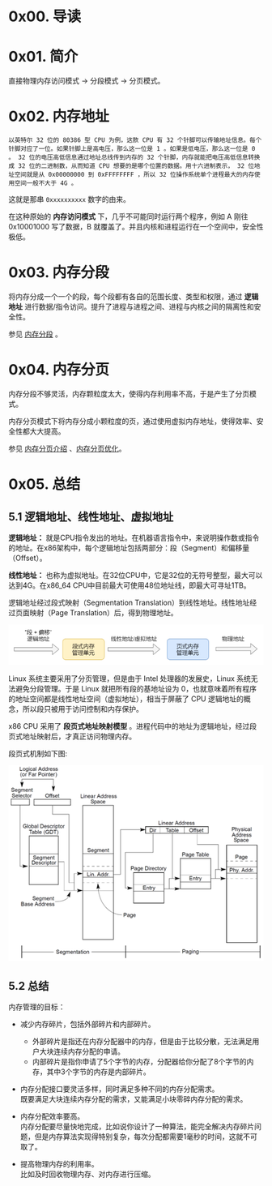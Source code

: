 # 0x00. 导读

# 0x01. 简介

直接物理内存访问模式 -> 分段模式 -> 分页模式。

# 0x02. 内存地址

    以英特尔 32 位的 80386 型 CPU 为例，这款 CPU 有 32 个针脚可以传输地址信息。每个针脚对应了一位。如果针脚上是高电压，那么这一位是 1 。如果是低电压，那么这一位是 0 。 32 位的电压高低信息通过地址总线传到内存的 32 个针脚，内存就能把电压高低信息转换成 32 位的二进制数，从而知道 CPU 想要的是哪个位置的数据。用十六进制表示， 32 位地址空间就是从 0x00000000 到 0xFFFFFFFF ，所以 32 位操作系统单个进程最大的内存使用空间一般不大于 4G 。

这就是那串 `0xxxxxxxxxx` 数字的由来。

在这种原始的 **内存访问模式** 下，几乎不可能同时运行两个程序，例如 A 刚往 0x10001000 写了数据，B 就覆盖了。并且内核和进程运行在一个空间中，安全性极低。

# 0x03. 内存分段

将内存分成一个一个的段，每个段都有各自的范围长度、类型和权限，通过 **逻辑地址** 进行数据/指令访问。提升了进程与进程之间、进程与内核之间的隔离性和安全性。   

参见 [内存分段](./内存分段.md) 。


# 0x04. 内存分页

内存分段不够灵活，内存颗粒度太大，使得内存利用率不高，于是产生了分页模式。

内存分页模式下将内存分成小颗粒度的页，通过使用虚拟内存地址，使得效率、安全性都大大提高。

参见 [内存分页介绍](./内存分页01.md) 、[内存分页优化](./内存分页02.md)。


# 0x05. 总结

## 5.1 逻辑地址、线性地址、虚拟地址

**逻辑地址：** 就是CPU指令发出的地址。在机器语言指令中，来说明操作数或指令的地址。在x86架构中，每个逻辑地址包括两部分：段（Segment）和偏移量（Offset）。   

**线性地址：** 也称为虚拟地址。在32位CPU中，它是32位的无符号整型，最大可以达到4G。在x86_64 CPU中目前最大可使用48位地址线，即最大可寻址1TB。 

逻辑地址经过段式映射（Segmentation Translation）到线性地址。线性地址经过页面映射（Page Translation）后，得到物理地址。

![1](../../pic/linux/memory/m13.png)

Linux 系统主要采用了分页管理，但是由于 Intel 处理器的发展史，Linux 系统无法避免分段管理。于是 Linux 就把所有段的基地址设为 0，也就意味着所有程序的地址空间都是线性地址空间（虚拟地址），相当于屏蔽了 CPU 逻辑地址的概念，所以段只被用于访问控制和内存保护。

x86 CPU 采用了 **段页式地址映射模型** 。进程代码中的地址为逻辑地址，经过段页式地址映射后，才真正访问物理内存。

段页式机制如下图:

![1](../../pic/linux/memory/091011_1614_Linux1.png)

## 5.2 总结

内存管理的目标：

- 减少内存碎片，包括外部碎片和内部碎片。   
    - 外部碎片是指还在内存分配器中的内存，但是由于比较分散，无法满足用户大块连续内存分配的申请。   
    - 内部碎片是指你申请了5个字节的内存，分配器给你分配了8个字节的内存，其中3个字节的内存是内部碎片。 

- 内存分配接口要灵活多样，同时满足多种不同的内存分配需求。   
    既要满足大块连续内存分配的需求，又能满足小块零碎内存分配的需求。

- 内存分配效率要高。   
    内存分配要尽量快地完成，比如说你设计了一种算法，能完全解决内存碎片问题，但是内存算法实现得特别复杂，每次分配都需要1毫秒的时间，这就不可取了。

- 提高物理内存的利用率。  
    比如及时回收物理内存、对内存进行压缩。